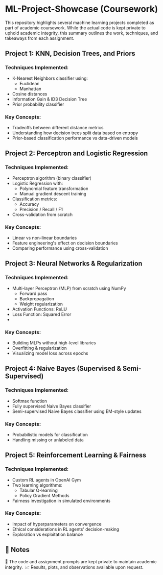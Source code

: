 # ML-Project-Showcase (Coursework)

This repository highlights several machine learning projects completed as part of academic coursework. While the actual code is kept private to uphold academic integrity, this summary outlines the work, techniques, and takeaways from each assignment.

## Project 1: KNN, Decision Trees, and Priors
### Techniques Implemented:

- K-Nearest Neighbors classifier using:
  - Euclidean
  - Manhattan
- Cosine distances
- Information Gain & ID3 Decision Tree
- Prior probability classifier

### Key Concepts:
- Tradeoffs between different distance metrics
- Understanding how decision trees split data based on entropy
- Prior-based classification performance vs data-driven models

## Project 2: Perceptron and Logistic Regression
### Techniques Implemented:
- Perceptron algorithm (binary classifier)
- Logistic Regression with:
  - Polynomial feature transformation
  - Manual gradient descent training
- Classification metrics:
  - Accuracy
  - Precision / Recall / F1
- Cross-validation from scratch

### Key Concepts:
* Linear vs non-linear boundaries
* Feature engineering's effect on decision boundaries
* Comparing performance using cross-validation

## Project 3: Neural Networks & Regularization
### Techniques Implemented:
* Multi-layer Perceptron (MLP) from scratch using NumPy
    * Forward pass
    * Backpropagation
    * Weight regularization
* Activation Functions: ReLU
* Loss Function: Squared Error
* 
### Key Concepts:
* Building MLPs without high-level libraries
* Overfitting & regularization
* Visualizing model loss across epochs

## Project 4: Naive Bayes (Supervised & Semi-Supervised)
### Techniques Implemented:
* Softmax function
* Fully supervised Naive Bayes classifier
* Semi-supervised Naive Bayes classifier using EM-style updates
  
### Key Concepts:
* Probabilistic models for classification
* Handling missing or unlabeled data

## Project 5: Reinforcement Learning & Fairness
### Techniques Implemented:
* Custom RL agents in OpenAI Gym
* Two learning algorithms:
    * Tabular Q-learning
    * Policy Gradient Methods
* Fairness investigation in simulated environments

### Key Concepts:
* Impact of hyperparameters on convergence
* Ethical considerations in RL agents' decision-making
* Exploration vs exploitation balance

## 📌 Notes
🚫 The code and assignment prompts are kept private to maintain academic integrity. 
📈 Results, plots, and observations available upon request.



